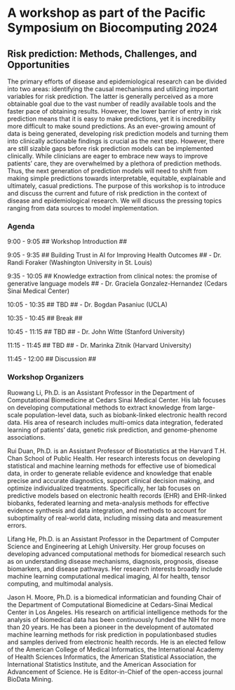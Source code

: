 
# A workshop as part of the Pacific Symposium on Biocomputing 2024 #


## Risk prediction: Methods, Challenges, and Opportunities ##
The primary efforts of disease and epidemiological research can be divided into two areas: identifying the causal mechanisms and utilizing important variables for risk prediction. The latter is generally perceived as a more obtainable goal due to the vast number of readily available tools and the faster pace of obtaining results. However, the lower barrier of entry in risk prediction means that it is easy to make predictions, yet it is incredibility more difficult to make sound predictions. As an ever-growing amount of data is being generated, developing risk prediction models and turning them into clinically actionable findings is crucial as the next step. However, there are still sizable gaps before risk prediction models can be implemented clinically. While clinicians are eager to embrace new ways to improve patients’ care, they are overwhelmed by a plethora of prediction methods. Thus, the next generation of prediction models will need to shift from making simple predictions towards interpretable, equitable, explainable and ultimately, casual predictions. The purpose of this workshop is to introduce and discuss the current and future of risk prediction in the context of disease and epidemiological research. We will discuss the pressing topics ranging from data sources to model implementation. 

### Agenda ###

9:00 - 9:05   ## Workshop Introduction ##

9:05 - 9:35   ## Building Trust in AI for Improving Health Outcomes ## - Dr. Randi Foraker (Washington University in St. Louis)

9:35 - 10:05   ## Knowledge extraction from clinical notes: the promise of generative language models ## - Dr. Graciela Gonzalez-Hernandez (Cedars Sinai Medical Center)

10:05 - 10:35   ## TBD ## - Dr. Bogdan Pasaniuc (UCLA)

10:35 - 10:45   ## Break ##

10:45 - 11:15   ## TBD ## - Dr. John Witte (Stanford University)

11:15 - 11:45   ## TBD ## - Dr. Marinka Zitnik (Harvard University)

11:45 - 12:00   ## Discussion ##

### Workshop Organizers ###

Ruowang Li, Ph.D. is an Assistant Professor in the Department of Computational
Biomedicine at Cedars Sinai Medical Center. His lab focuses on developing
computational methods to extract knowledge from large-scale population-level data, such
as biobank-linked electronic health record data. His area of research includes multi-omics
data integration, federated learning of patients’ data, genetic risk prediction, and genome-phenome
associations.

Rui Duan, Ph.D. is an Assistant Professor of Biostatistics at the Harvard T.H. Chan School
of Public Health. Her research interests focus on developing statistical and machine
learning methods for effective use of biomedical data, in order to generate reliable
evidence and knowledge that enable precise and accurate diagnostics, support clinical
decision making, and optimize individualized treatments. Specifically, her lab focuses on
predictive models based on electronic health records (EHR) and EHR-linked biobanks,
federated learning and meta-analysis methods for effective evidence synthesis and data
integration, and methods to account for suboptimality of real-world data, including missing
data and measurement errors.

Lifang He, Ph.D. is an Assistant Professor in the Department of Computer Science and
Engineering at Lehigh University. Her group focuses on developing advanced
computational methods for biomedical research such as on understanding disease
mechanisms, diagnosis, prognosis, disease biomarkers, and disease pathways. Her
research interests broadly include machine learning computational medical imaging, AI
for health, tensor computing, and multimodal analysis.

Jason H. Moore, Ph.D. is a biomedical informatician and founding Chair of the
Department of Computational Biomedicine at Cedars-Sinai Medical Center in Los
Angeles. His research on artificial intelligence methods for the analysis of biomedical data
has been continuously funded the NIH for more than 20 years. He has been a pioneer in
the development of automated machine learning methods for risk prediction in populationbased
studies and samples derived from electronic health records. He is an elected fellow
of the American College of Medical Informatics, the International Academy of Health
Sciences Informatics, the American Statistical Association, the International Statistics
Institute, and the American Association for Advancement of Science. He is Editor-in-Chief
of the open-access journal BioData Mining.
